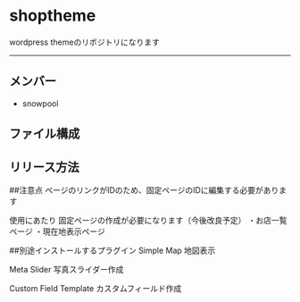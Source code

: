 # shoptheme　
wordpress themeのリポジトリになります

---

## メンバー
* snowpool

## ファイル構成

## リリース方法


##注意点
ページのリンクがIDのため、固定ページのIDに編集する必要があります

使用にあたり
固定ページの作成が必要になります（今後改良予定）
・お店一覧ページ
・現在地表示ページ

##別途インストールするプラグイン
Simple Map
地図表示

Meta Slider
写真スライダー作成

Custom Field Template
カスタムフィールド作成
